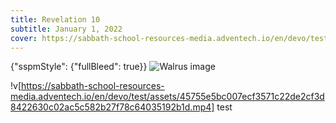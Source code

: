 ```yaml
---
title: Revelation 10
subtitle: January 1, 2022
cover: https://sabbath-school-resources-media.adventech.io/en/devo/test/assets/faee4f59de8091519214a429d2b979b4215305ba147dce3a4c2828d201ee6393.png
---
```


{"sspmStyle": {"fullBleed": true}}
![Walrus image](https://sabbath-school-resources-media.adventech.io/en/devo/test/assets/fisherman.jpg)

!v[https://sabbath-school-resources-media.adventech.io/en/devo/test/assets/45755e5bc007ecf3571c22de2cf3d8422630c02ac5c582b27f78c64035192b1d.mp4] test